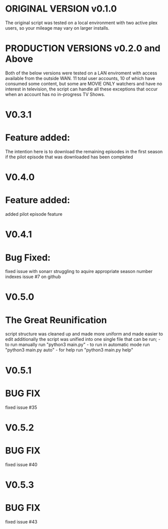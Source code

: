 # ORIGINAL VERSION v0.1.0
The original script was tested on a local environment with two active plex users, so your mileage may vary on larger installs.

# PRODUCTION VERSIONS v0.2.0 and Above
Both of the below versions were tested on a LAN enviroment with access available from the outside WAN. 11 total user accounts, 10 of which have consumed some content, but some are MOVIE ONLY watchers and have no interest in television, the script can handle all these exceptions that occur when an account has no in-progress TV Shows.

# V0.3.1
# Feature added:
The intention here is to download the remaining episodes in the first season if the pilot episode that was downloaded has been completed

# V0.4.0
# Feature added:
added pilot episode feature

# V0.4.1
# Bug Fixed:
fixed issue with sonarr struggling to aquire appropriate season number indexes issue #7 on github

# V0.5.0
# The Great Reunification
script structure was cleaned up and made more uniform and made easier to edit
additionally the script was unified into one single file that can be run;
    - to run manually run "python3 main.py"
    - to run in automatic mode run "python3 main.py auto"
    - for help run "python3 main.py help"

# V0.5.1
# BUG FIX
fixed issue #35

# V0.5.2
# BUG FIX
fixed issue #40

# V0.5.3
# BUG FIX
fixed issue #43
